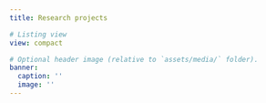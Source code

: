 ```yaml
---
title: Research projects

# Listing view
view: compact

# Optional header image (relative to `assets/media/` folder).
banner:
  caption: ''
  image: ''
---
```


